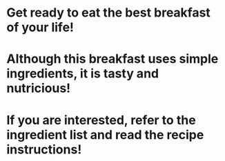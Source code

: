 # Get ready to eat the best breakfast of your life!
# Although this breakfast uses simple ingredients, it is tasty and nutricious!
# If you are interested, refer to the ingredient list and read the recipe instructions!

